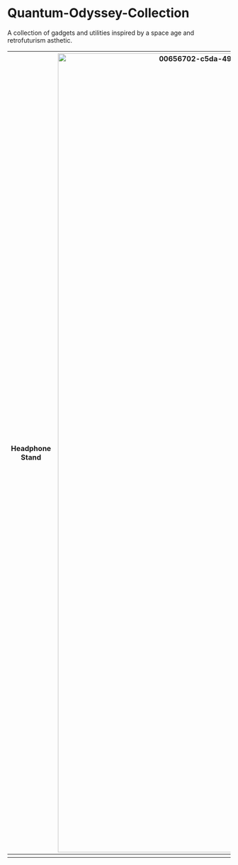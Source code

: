# Quantum-Odyssey-Collection
A collection of gadgets and utilities inspired by a space age and retrofuturism asthetic.

| **Headphone Stand** | <img width="800" height="1800" alt="00656702-c5da-49cf-95c5-845fd0655337" src="https://github.com/user-attachments/assets/5824706c-604b-4967-9dfc-75d54a41a341" /> |
|---------------------|----------|
|                     |          |



